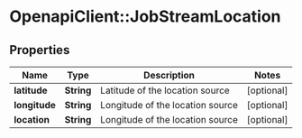 # OpenapiClient::JobStreamLocation

## Properties
Name | Type | Description | Notes
------------ | ------------- | ------------- | -------------
**latitude** | **String** | Latitude of the location source | [optional] 
**longitude** | **String** | Longitude of the location source | [optional] 
**location** | **String** | Longitude of the location source | [optional] 


